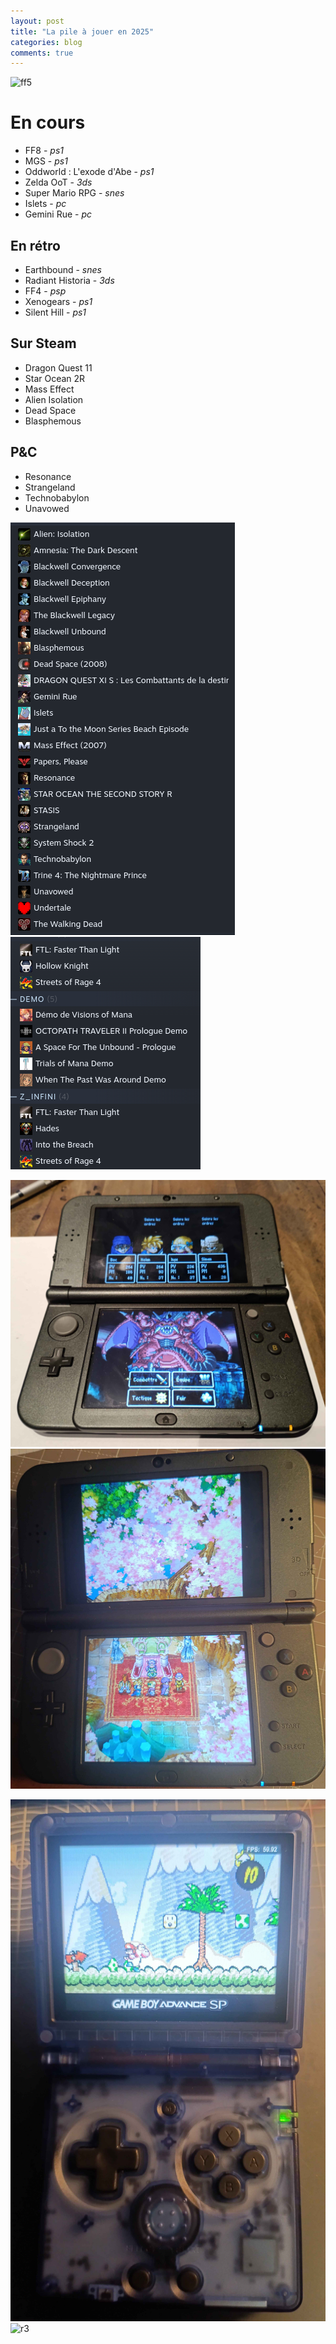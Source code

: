 ```yaml
---
layout: post
title: "La pile à jouer en 2025"
categories: blog
comments: true
---
```


![ff5](https://github.com/homeostasie/bouquins/raw/master/_pics/blog/2025/r3-FF5.png)


# En cours 

- FF8 - *ps1*
- MGS - *ps1*
- Oddworld : L'exode d'Abe - *ps1*
- Zelda OoT - *3ds*
- Super Mario RPG - *snes*
- Islets - *pc*
- Gemini Rue - *pc*

## En rétro

- Earthbound - *snes*
- Radiant Historia - *3ds*
- FF4 - *psp*
- Xenogears - *ps1*
- Silent Hill - *ps1*

## Sur Steam

- Dragon Quest 11
- Star Ocean 2R
- Mass Effect
- Alien Isolation
- Dead Space
- Blasphemous

## P&C

- Resonance
- Strangeland
- Technobabylon
- Unavowed

![jv steam 1](https://github.com/homeostasie/bouquins/raw/master/_pics/blog/2025/paj-steam-1.png) 
![jv steam 2](https://github.com/homeostasie/bouquins/raw/master/_pics/blog/2025/paj-steam-2.png) 


![3ds](https://github.com/homeostasie/bouquins/raw/master/_pics/blog/2025/3ds-1.jpg) 
![3ds](https://github.com/homeostasie/bouquins/raw/master/_pics/blog/2025/3ds-2.jpg) 

![sp](https://github.com/homeostasie/bouquins/raw/master/_pics/blog/2025/anbernic-rg35xx-sp.jpg) 
![r3](https://github.com/homeostasie/bouquins/raw/master/_pics/blog/2025/r3-Abe.png) 

